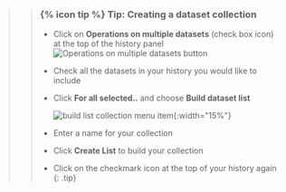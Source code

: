 >
>    > ### {% icon tip %} Tip: Creating a dataset collection
>    >
>    > * Click on **Operations on multiple datasets** (check box icon) at the top of the history panel ![Operations on multiple datasets button](../../../galaxy-interface/images/historyItemControls.png)
>    > * Check all the datasets in your history you would like to include
>    > * Click **For all selected..** and choose **Build dataset list**
>    >
>    >   ![build list collection menu item]({{site.baseurl}}/topics/galaxy-interface/images/buildList.png){:width="15%"}
>    >
>    > * Enter a name for your collection
>    > * Click **Create List** to build your collection
>    > * Click on the checkmark icon at the top of your history again
>    {: .tip}
>